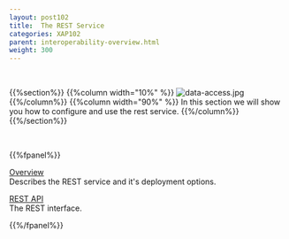 ```yaml
---
layout: post102
title:  The REST Service
categories: XAP102
parent: interoperability-overview.html
weight: 300
---
```


<br>

{{%section%}}
{{%column width="10%" %}}
![data-access.jpg](/attachment_files/web-services.jpg)
{{%/column%}}
{{%column width="90%" %}}
In this section we will show you how to configure and use the rest service.
{{%/column%}}
{{%/section%}}

<br>

{{%fpanel%}}

[Overview](./rest-service.html)<br>
Describes the REST service and it's deployment options.

[REST API](./rest-service-api.html)<br>
The REST interface.

{{%/fpanel%}}


